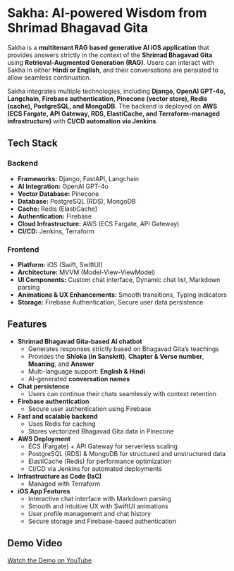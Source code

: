 # Sakha: AI-powered Wisdom from Shrimad Bhagavad Gita

Sakha is a **multitenant RAG based generative AI iOS application** that provides answers strictly in the context of the **Shrimad Bhagavad Gita** using **Retrieval-Augmented Generation (RAG)**. Users can interact with Sakha in either **Hindi or English**, and their conversations are persisted to allow seamless continuation.

Sakha integrates multiple technologies, including **Django, OpenAI GPT-4o, Langchain, Firebase authentication, Pinecone (vector store), Redis (cache), PostgreSQL, and MongoDB**. The backend is deployed on **AWS (ECS Fargate, API Gateway, RDS, ElastiCache, and Terraform-managed infrastructure)** with **CI/CD automation via Jenkins**.

## Tech Stack

### **Backend**
- **Frameworks:** Django, FastAPI, Langchain
- **AI Integration:** OpenAI GPT-4o
- **Vector Database:** Pinecone
- **Database:** PostgreSQL (RDS), MongoDB
- **Cache:** Redis (ElastiCache)
- **Authentication:** Firebase
- **Cloud Infrastructure:** AWS (ECS Fargate, API Gateway)
- **CI/CD:** Jenkins, Terraform

### **Frontend**
- **Platform:** iOS (Swift, SwiftUI)
- **Architecture:** MVVM (Model-View-ViewModel)
- **UI Components:** Custom chat interface, Dynamic chat list, Markdown parsing
- **Animations & UX Enhancements:** Smooth transitions, Typing indicators
- **Storage:** Firebase Authentication, Secure user data persistence

## Features

- **Shrimad Bhagavad Gita-based AI chatbot**
  - Generates responses strictly based on Bhagavad Gita’s teachings
  - Provides the **Shloka (in Sanskrit)**, **Chapter & Verse number**, **Meaning**, and **Answer**
  - Multi-language support: **English & Hindi**
  - AI-generated **conversation names**
- **Chat persistence**
  - Users can continue their chats seamlessly with context retention
- **Firebase authentication**
  - Secure user authentication using Firebase
- **Fast and scalable backend**
  - Uses Redis for caching
  - Stores vectorized Bhagavad Gita data in Pinecone
- **AWS Deployment**
  - ECS (Fargate) + API Gateway for serverless scaling
  - PostgreSQL (RDS) & MongoDB for structured and unstructured data
  - ElastiCache (Redis) for performance optimization
  - CI/CD via Jenkins for automated deployments
- **Infrastructure as Code (IaC)**
  - Managed with Terraform
- **iOS App Features**
  - Interactive chat interface with Markdown parsing
  - Smooth and intuitive UX with SwiftUI animations
  - User profile management and chat history
  - Secure storage and Firebase-based authentication

## Demo Video

[Watch the Demo on YouTube](https://youtu.be/Z5c3ISRnX00?si=e8sC_ioPymUihz2R)
